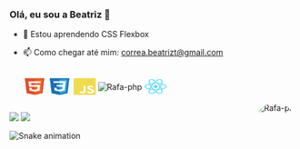 ### Olá, eu sou a Beatriz 👋

- 🌱  Estou aprendendo CSS Flexbox
- 📫 Como chegar até mim: correa.beatrizt@gmail.com

  
  <div style="display: inline_block"><br>
  <img align="center" alt="Rafa-HTML" height="30" width="40" src="https://raw.githubusercontent.com/devicons/devicon/master/icons/html5/html5-original.svg">
  <img align="center" alt="Rafa-CSS" height="30" width="40" src="https://raw.githubusercontent.com/devicons/devicon/master/icons/css3/css3-original.svg">
  <img align="center" alt="Rafa-Js" height="30" width="40" src="https://raw.githubusercontent.com/devicons/devicon/master/icons/javascript/javascript-plain.svg">
  <img align="center" alt="Rafa-php" height="30" width="40" src="https://https://raw.githubusercontent.com/devicons/devicon/master/icons/php/php-original.svg">
  <img align="center" alt="Rafa-React" height="30" width="40" src="https://raw.githubusercontent.com/devicons/devicon/master/icons/react/react-original.svg">
 <img align="right" alt="Rafa-pic" height="150" style="border-radius:50px;"
      src="https://cdn.discordapp.com/attachments/540705961640198146/898012263317909594/ezgif-3-ded046c0c2ae.gif">
</div>
  
  ##
  
  <div> 
  <a href = "mailto:correa.beatrizt@gmail.com"><img src="https://img.shields.io/badge/-Gmail-%23333?style=for-the-badge&logo=gmail&logoColor=white" target="_blank"></a>
  <a href="https://www.linkedin.com/in/beatriz-tiberio-corr%C3%AAa-30a211213/" target="_blank"><img src="https://img.shields.io/badge/-LinkedIn-%230077B5?style=for-the-badge&logo=linkedin&logoColor=white" target="_blank"></a> 
 
  ![Snake animation](https://github.com/beatriztiberio/beatriztiberio/blob/output/github-contribution-grid-snake.svg)
 
</div>
